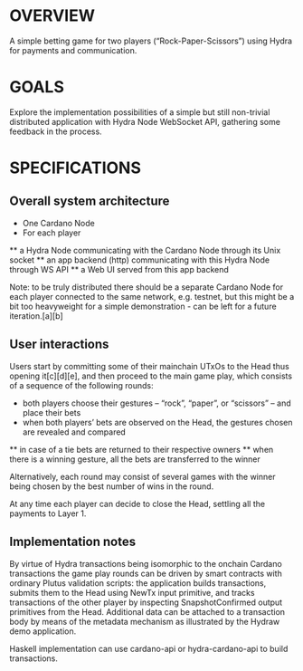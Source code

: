 ﻿# OVERVIEW
A simple betting game for two players (“Rock-Paper-Scissors”) using Hydra for payments and communication.

# GOALS
Explore the implementation possibilities of a simple but still non-trivial distributed application with Hydra Node WebSocket API, gathering some feedback in the process.

# SPECIFICATIONS

## Overall system architecture

* One Cardano Node
* For each player

** a Hydra Node communicating with the Cardano Node through its Unix socket
** an app backend (http) communicating with this Hydra Node through WS API
** a Web UI served from this app backend

Note: to be truly distributed there should be a separate Cardano Node for each player connected to the same network, e.g. testnet, but this might be a bit too heavyweight for a simple demonstration - can be left for a future iteration.[a][b]

## User interactions

Users start by committing some of their mainchain UTxOs to the Head thus opening it[c][d][e], and then proceed to the main game play, which consists of a sequence of the following rounds:

* both players choose their gestures – “rock”, “paper”, or “scissors” – and place their bets
* when both players’ bets are observed on the Head, the gestures chosen are revealed and compared

** in case of a tie bets are returned to their respective owners
** when there is a winning gesture, all the bets are transferred to the winner

Alternatively, each round may consist of several games with the winner being chosen by the best number of wins in the round.

At any time each player can decide to close the Head, settling all the payments to Layer 1.

## Implementation notes

By virtue of Hydra transactions being isomorphic to the onchain Cardano transactions the game play rounds can be driven by smart contracts with ordinary Plutus validation scripts: the application builds transactions, submits them to the Head using NewTx input primitive, and tracks transactions of the other player by inspecting SnapshotConfirmed output primitives from the Head. Additional data can be attached to a transaction body by means of the metadata mechanism as illustrated by the Hydraw demo application.

Haskell implementation can use cardano-api or hydra-cardano-api to build transactions.
